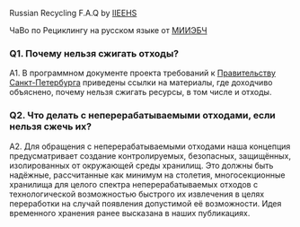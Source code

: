 
Russian Recycling F.A.Q by [IIEEHS](http://iehs.ru/en)

ЧаВо по Рециклингу на русском языке от [МИИЭБЧ](http://iehs.ru/) 

### Q1. Почему нельзя сжигать отходы?

A1. В программном документе проекта требований к [Правительству Санкт-Петербурга](https://github.com/safety-foundation/initiatives/blob/main/ru/78/gov-claim-001.md)
приведены ссылки на материалы, где доходчиво объяснено, почему нельзя сжигать ресурсы, в том числе и отходы.

### Q2. Что делать с неперерабатываемыми отходами, если нельзя сжечь их?

A2. Для обращения с неперерабатываемыми отходами наша концепция предусматривает создание контролируемых, безопасных, защищённых, изолированных от окружающей среды хранилищ.
Это должны быть надёжные, рассчитанные как минимум на столетия, многосекционные хранилища для целого спектра неперерабатываемых отходов 
с технологической возможностью быстрого их извлечения в целях переработки на случай появления допустимой её возможности.
Идея временного хранения ранее высказана в наших публикациях.   

